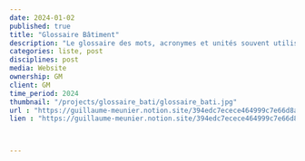 ```yaml
---
date: 2024-01-02
published: true
title: "Glossaire Bâtiment"
description: "Le glossaire des mots, acronymes et unités souvent utilisés dans le monde du bâtiment autour de l’analyse de cycle de vie"
categories: liste, post
disciplines: post
media: Website
ownership: GM
client: GM
time_period: 2024
thumbnail: "/projects/glossaire_bati/glossaire_bati.jpg"
url : "https://guillaume-meunier.notion.site/394edc7ecece464999c7e66d8a31add9?v=7b324f7b562048dc85cfd93b66971f3d"
lien : "https://guillaume-meunier.notion.site/394edc7ecece464999c7e66d8a31add9?v=7b324f7b562048dc85cfd93b66971f3d"



---
```

